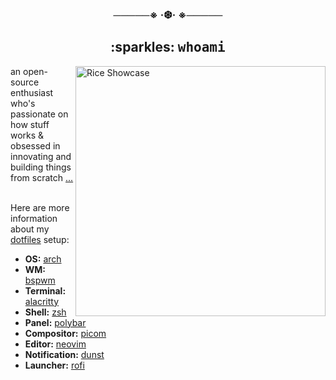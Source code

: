 <!-- [![dark mode](./img/zenn.svg#gh-dark-mode-only)](https://bit.ly/riyuzenn) -->
<!-- [![light mode](./img/zenn-light.svg)](https://bit.ly/riyuzenn#gh-light-mode-only) -->

<div align="center">
  <h3>─────※ ·❆· ※─────</h3>
</div>

<h2 align="center">
  :sparkles: <samp>whoami </samp>
</h2>
   <img src="https://github.com/riyuzenn/dotfiles/raw/main/assets/showcase.png" alt="Rice Showcase" align="right" width="400px" />
   an open-source enthusiast who's passionate on how stuff works & obsessed in innovating and building things from scratch <a href="https://riyuzenn.me">...</a>
   <br></br>
   
   Here are more information about my <a href="https://github.com/riyuzenn/dotfiles">dotfiles</a> setup:
   
   - **OS:** [arch](https://archlinux.org)
   - **WM:** [bspwm](https://github.com/baskerville/bspwm)
   - **Terminal:** [alacritty](https://github.com/alacritty/alacritty)
   - **Shell:** [zsh](https://www.zsh.org/)
   - **Panel:** [polybar](https://github.com/polybar/polybar)
   - **Compositor:** [picom](https://github.com/ibhagwan/picom)
   - **Editor:** [neovim](https://github.com/neovim/neovim)
   - **Notification:** [dunst](https://github.com/dunst-project/dunst)
   - **Launcher:** [rofi](https://github.com/davatorium/rofi)
